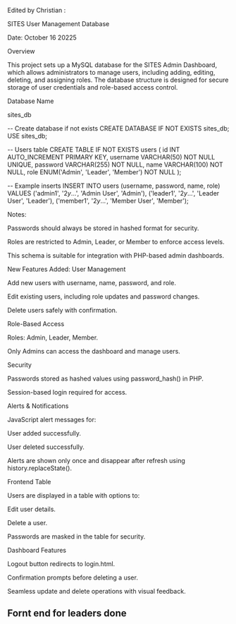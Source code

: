 Edited by Christian :

SITES User Management Database

Date: October 16 20225

Overview

This project sets up a MySQL database for the SITES Admin Dashboard, which allows administrators to manage users, including adding, editing, deleting, and assigning roles. The database structure is designed for secure storage of user credentials and role-based access control.

Database Name

sites_db


-- Create database if not exists
CREATE DATABASE IF NOT EXISTS sites_db;
USE sites_db;

-- Users table
CREATE TABLE IF NOT EXISTS users (
    id INT AUTO_INCREMENT PRIMARY KEY,
    username VARCHAR(50) NOT NULL UNIQUE,
    password VARCHAR(255) NOT NULL,
    name VARCHAR(100) NOT NULL,
    role ENUM('Admin', 'Leader', 'Member') NOT NULL
);

-- Example inserts
INSERT INTO users (username, password, name, role)
VALUES 
('admin1', '$2y$...', 'Admin User', 'Admin'),
('leader1', '$2y$...', 'Leader User', 'Leader'),
('member1', '$2y$...', 'Member User', 'Member');



Notes:

Passwords should always be stored in hashed format for security.

Roles are restricted to Admin, Leader, or Member to enforce access levels.

This schema is suitable for integration with PHP-based admin dashboards.


New Features Added:
User Management

Add new users with username, name, password, and role.

Edit existing users, including role updates and password changes.

Delete users safely with confirmation.

Role-Based Access

Roles: Admin, Leader, Member.

Only Admins can access the dashboard and manage users.

Security

Passwords stored as hashed values using password_hash() in PHP.

Session-based login required for access.

Alerts & Notifications

JavaScript alert messages for:

User added successfully.

User deleted successfully.

Alerts are shown only once and disappear after refresh using history.replaceState().

Frontend Table

Users are displayed in a table with options to:

Edit user details.

Delete a user.

Passwords are masked in the table for security.

Dashboard Features

Logout button redirects to login.html.

Confirmation prompts before deleting a user.

Seamless update and delete operations with visual feedback.

Fornt end for leaders done
------------------------------------------------------------------------
